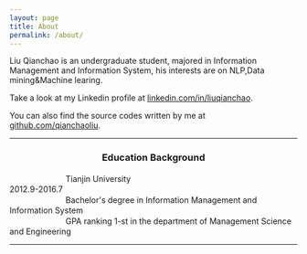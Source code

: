 ```yaml
---
layout: page
title: About
permalink: /about/
---
```


Liu Qianchao is an undergraduate student, majored in Information Management and Information System, his interests are on NLP,Data mining&Machine learing.

Take a look at my Linkedin profile at [linkedin.com/in/liuqianchao](http://www.linkedin.com/in/liuqianchao).

You can also find the source codes written by me at [github.com/qianchaoliu](https://github.com/qianchaoliu).
<hr>

<center><h3> <bold>Education Background</bold></h3></center>
　　　　　　　Tianjin University　　　　　　　　　　　　　　　　　　　　　2012.9-2016.7<br>
　　　　　　　Bachelor's degree in Information Management and Information System<br>
　　　　　　　GPA ranking 1-st in the department of Management Science and Engineering
<hr>
